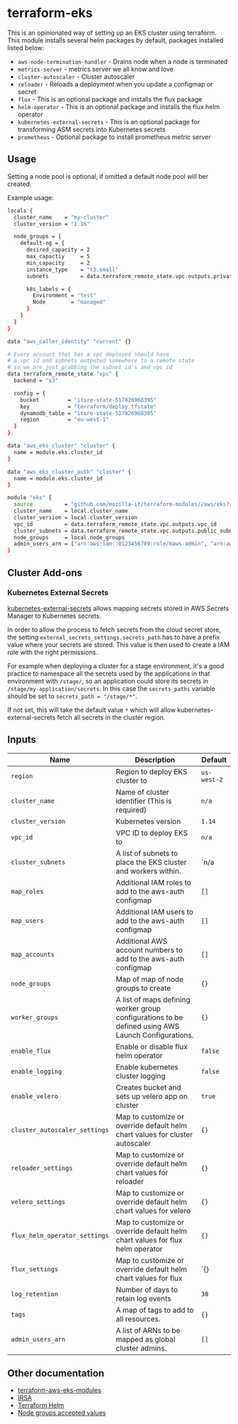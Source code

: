 # terraform-eks
This is an opinionated way of setting up an EKS cluster using terraform. This module installs several helm packages
by default, packages installed listed below:

 - `aws-node-termination-handler` - Drains node when a node is terminated
 - `metrics-server` - metrics server we all know and love
 - `cluster-autoscaler` - Cluster autoscaler
 - `reloader` - Reloads a deployment when you update a configmap or secret
 - `flux` - This is an optional package and installs the flux package
 - `helm-operator` - This is an optional package and installs the flux helm operator
 - `kubernetes-external-secrets` - This is an optional package for transforming ASM secrets into Kubernetes secrets
 - `prometheus` - Optional package to install prometheus metric server

## Usage
Setting a node pool is optional, if omitted a default node pool will ber created.

Example usage:

```bash
locals {
  cluster_name    = "my-cluster"
  cluster_version = "1.16"

  node_groups = {
    default-ng = {
      desired_capacity = 2
      max_capactiy     = 5
      min_capacity     = 2
      instance_type    = "t3.small"
      subnets          = data.terraform_remote_state.vpc.outputs.private_subnets

      k8s_labels = {
        Environment = "test"
        Node        = "managed"
      }
    }
  }
}

data "aws_caller_identity" "current" {}

# Every account that has a vpc deployed should have
# a vpc id and subnets outputed somewhere to a remote state
# so we are just grabbing the subnet id's and vpc id
data terraform_remote_state "vpc" {
  backend = "s3"

  config = {
    bucket         = "itsre-state-517826968395"
    key            = "terraform/deploy.tfstate"
    dynamodb_table = "itsre-state-517826968395"
    region         = "eu-west-1"
  }
}

data "aws_eks_cluster" "cluster" {
  name = module.eks.cluster_id
}

data "aws_eks_cluster_auth" "cluster" {
  name = module.eks.cluster_id
}

module "eks" {
  source          = "github.com/mozilla-it/terraform-modules//aws/eks?ref=master"
  cluster_name    = local.cluster_name
  cluster_version = local.cluster_version
  vpc_id          = data.terraform_remote_state.vpc.outputs.vpc_id
  cluster_subnets = data.terraform_remote_state.vpc.outputs.public_subnets
  node_groups     = local.node_groups
  admin_users_arn = ["arn:aws:iam::0123456789:role/maws-admin", "arn:aws:iam::0123456789:role/itsre-admin"]
}
```

## Cluster Add-ons
### Kubernetes External Secrets
[kubernetes-external-secrets](https://github.com/godaddy/kubernetes-external-secrets) allows mapping secrets stored in AWS Secrets Manager to Kubernetes secrets.
 
In order to allow the process to fetch secrets from the cloud secret store, the setting `external_secrets_settings.secrets_path` has to have a prefix value where your secrets are stored. This value is then used to create a IAM role with the right permissions. 

For example when deploying a cluster for a stage environment, it's a good practice to namespace all the secrets used by the applications in that environment with `/stage/`, so an application could store its secrets in `/stage/my-application/secrets`. In this case the `secrets_paths` variable should be set to `secrets_path = "/stage/*"`.

If not set, this will take the default value `*` which will allow kubernetes-external-secrets fetch all secrets in the cluster region.

## Inputs

| Name                           | Description                                                                                          | Default      |
|--------------------------------|------------------------------------------------------------------------------------------------------|--------------|
| `region`                       | Region to deploy EKS cluster to                                                                      | `us-west-2`  |
| `cluster_name`                 | Name of cluster identifier (This is required)                                                        | `n/a`        |
| `cluster_version`              | Kubernetes version                                                                                   | `1.14`       |
| `vpc_id`                       | VPC ID to deploy EKS to                                                                              | `n/a`        |
| `cluster_subnets`              | A list of subnets to place the EKS cluster and workers within.                                       | `n/a         |
| `map_roles`                    | Additional IAM roles to add to the aws-auth configmap                                                | `[]`         |
| `map_users`                    | Additional IAM users to add to the aws-auth configmap                                                | `[]`         |
| `map_accounts`                 | Additional AWS account numbers to add to the aws-auth configmap                                      | `[]`         |
| `node_groups`                  | Map of map of node groups to create                                                                  | `{}`         |
| `worker_groups`                | A list of maps defining worker group configurations to be defined using AWS Launch Configurations.   | `{}`         |
| `enable_flux`                  | Enable or disable flux helm operator                                                                 | `false`      |
| `enable_logging`               | Enable kubernetes cluster logging                                                                    | `false`      |
| `enable_velero`                | Creates bucket and sets up velero app on cluster                                                     | `true`       |
| `cluster_autoscaler_settings`  | Map to customize or override default helm chart values for cluster autoscaler                        | `{}`         |
| `reloader_settings`            | Map to customize or override default helm chart values for reloader                                  | `{}`         |
| `velero_settings`              | Map to customize or override default helm chart values for velero                                    | `{}`         |
| `flux_helm_operator_settings`  | Map to customize or override default helm chart values for flux helm operator                        | `{}`         |
| `flux_settings`                | Map to customize or override default helm chart values for flux                                      | `{}          |
| `log_retention`                | Number of days to retain log events                                                                  | `30`         |
| `tags`                         | A map of tags to add to all resources.                                                               | `{}`         |
| `admin_users_arn`              | A list of ARNs to be mapped as global cluster admins.                                                | `[]`         |

## Other documentation

* [terraform-aws-eks-modules](https://github.com/terraform-aws-modules/terraform-aws-eks/)
* [IRSA](https://docs.aws.amazon.com/eks/latest/userguide/iam-roles-for-service-accounts.html)
* [Terraform Helm](https://www.terraform.io/docs/providers/helm/r/release.html)
* [Node groups accepted values](https://github.com/terraform-aws-modules/terraform-aws-eks/blob/master/modules/node_groups/README.md)
